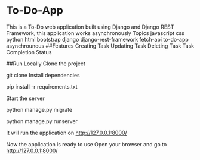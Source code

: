 # To-Do-App
This is a To-Do web application built using Django and Django REST Framework, this application works asynchronously  Topics javascript css python html bootstrap django django-rest-framework fetch-api to-do-app asynchrounous
##Features
Creating Task
Updating Task
Deleting Task
Task Completion Status

##Run Locally
Clone the project

  git clone 
Install dependencies

pip install -r requirements.txt


Start the server


python manage.py migrate


python manage.py runserver


It will run the application on http://127.0.0.1:8000/

Now the application is ready to use
Open your browser and go to http://127.0.0.1:8000/
